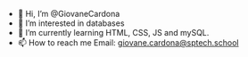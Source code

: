 - 👋 Hi, I’m @GiovaneCardona
- 👀 I’m interested in databases
- 🌱 I’m currently learning HTML, CSS, JS and mySQL.
- 📫 How to reach me Email: giovane.cardona@sptech.school

<!---
GiovaneCardona/GiovaneCardona is a ✨ special ✨ repository because its `README.md` (this file) appears on your GitHub profile.
You can click the Preview link to take a look at your changes.
--->

